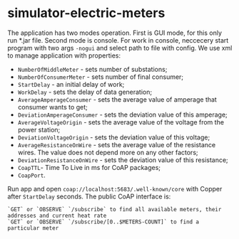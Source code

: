 # simulator-electric-meters
The application has two modes operation. First is GUI mode, for this only run *.jar file. Second mode is console. For work in console, neccecery start program with two args `-nogui` and select path to file with config.
We use xml to manage application with properties:
* `NumberOfMiddleMeter` - sets number of substations;
* `NumberOfConsumerMeter` - sets number of final consumer;
* `StartDelay` - an initial delay of work;
* `WorkDelay` - sets the delay of data generation;
* `AverageAmperageConsumer` - sets the average value of amperage that consumer wants to get;
* `DeviationAmperageConsumer` - sets the deviation value of this amperage;
* `AverageVoltageOrigin` - sets the average value of the voltage from the power station;
* `DeviationVoltageOrigin` - sets the deviation value of this voltage;
* `AverageResistanceOnWire` - sets the average value of the resistance wires. The value does not depend more on any other factors;
* `DeviationResistanceOnWire` - sets the deviation value of this resistance;
* `CoapTTL`- Time To Live in ms for CoAP packages;
* `CoapPort`.

Run app and open `coap://localhost:5683/.well-known/core` with Copper after `StartDelay` seconds. 
The public CoAP interface is:

    `GET` or `OBSERVE` `/subscribe` to find all available meters, their addresses and current heat rate
    `GET` or `OBSERVE` `/subscribe/[0..$METERS-COUNT]` to find a particular meter

